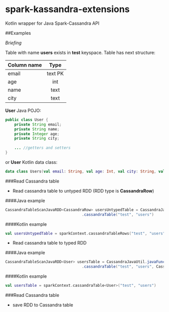 # spark-kassandra-extensions
Kotlin wrapper for Java Spark-Cassandra API

##Examples

*Briefing*

Table with name **users** exists in **test** keyspace. Table has next structure:

| Column name   | Type            |
| ------------- |:---------------:|
| email         | text PK         |
| age           | int             |
| name          | text            |
| city          | text            |

**User** Java POJO:
```java
public class User {
    private String email;
    private String name;
    private Integer age;
    private String city;
    
    ... //getters and setters
}
```

or **User** Kotlin data class:
```kotlin
data class Users(val email: String, val age: Int, val city: String, val name: String)
```

###Read Cassandra table

* Read cassandra table to untyped RDD (RDD type is **CassandraRow**)

####Java example
```java
CassandraTableScanJavaRDD<CassandraRow> usersUntypedTable = CassandraJavaUtil.javaFunctions(sparkContext)
                                  .cassandraTable("test", "users")
```

####Kotlin example
```kotlin
val usersUntypedTable = sparkContext.cassandraTableRows("test", "users")
```

* Read cassandra table to typed RDD

####Java example
```java
CassandraTableScanJavaRDD<User> usersTable = CassandraJavaUtil.javaFunctions(sparkContext)
                                  .cassandraTable("test", "users", CassandraJavaUtil.mapRowTo(User.class))
```

####Kotlin example
```kotlin
val usersTable = sparkContext.cassandraTable<User>("test", "users")
```

###Read Cassandra table

* save RDD to Cassandra table



